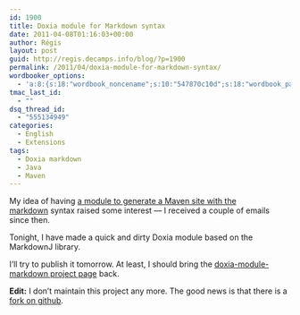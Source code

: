 ```yaml
---
id: 1900
title: Doxia module for Markdown syntax
date: 2011-04-08T01:16:03+00:00
author: Régis
layout: post
guid: http://regis.decamps.info/blog/?p=1900
permalink: /2011/04/doxia-module-for-markdown-syntax/
wordbooker_options:
  - 'a:8:{s:18:"wordbook_noncename";s:10:"547870c10d";s:18:"wordbook_page_post";s:4:"-100";s:18:"wordbook_orandpage";s:1:"2";s:23:"wordbook_default_author";s:1:"1";s:23:"wordbook_extract_length";s:3:"256";s:19:"wordbook_actionlink";s:3:"300";s:18:"wordbook_attribute";s:0:"";s:29:"wordbooker_status_update_text";s:33:"New blog post :  %title% - %link%";}'
tmac_last_id:
  - ""
dsq_thread_id:
  - "555134949"
categories:
  - English
  - Extensions
tags:
  - Doxia markdown
  - Java
  - Maven
---
```

My idea of having [a module to generate a Maven site with the markdown](http://regis.decamps.info/blog/2008/11/markdown-syntax-in-maven-projects/) syntax raised some interest &#8212; I received a couple of emails since then.

Tonight, I have made a quick and dirty Doxia module based on the MarkdownJ library.

I’ll try to publish it tomorrow. At least, I should bring the [doxia-module-markdown project page](http://code.google.com/p/doxia-module-markdown/) back.

**Edit:** I don’t maintain this project any more. The good news is that there is a [fork on github](https://github.com/larrycai/doxia-module-markdown).
